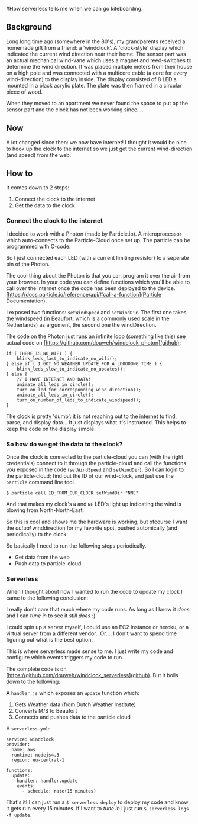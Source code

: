 #How serverless tells me when we can go kiteboarding.

## Background
Long long time ago (somewhere in the 80's), my grandparents received a homemade gift from a friend: a 'windclock'. A 'clock-style' display which indicated the current wind direction near their home. The sensor part was an actual mechanical wind-vane which uses a magnet and reed-switches to determine the wind direction. It was placed multiple meters from their house on a high pole and was connected with a multicore cable (a core for every wind-direction) to the display inside. The display consisted of 8 LED's mounted in a black acrylic plate. The plate was then framed in a circular piece of wood.

When they moved to an apartment we never found the space to put op the sensor part and the clock has not been working since....

## Now
A lot changed since then: we now have internet! I thought it would be nice to hook up the clock to the internet so we just get the current wind-direction (and speed) from the web.

## How to
It comes down to 2 steps:

1. Connect the clock to the internet
2. Get the data to the clock


### Connect the clock to the internet 
I decided to work with a Photon (made by Particle.io). A microprocessor which auto-connects to the Particle-Cloud once set up. The particle can be programmed with C-code.

So I just connected each LED (with a current limiting resistor) to a seperate pin of the Photon.

The cool thing about the Photon is that you can program it over the air from your browser. In your code you can define functions which you'll be able to call over the internet once the code has been deployed to the device. [https://docs.particle.io/reference/api/#call-a-function](Particle Documentation).

I exposed two functions: `setWindSpeed` and `setWindDir`. The first one takes the windspeed (in Beaufort; which is a commonly used scale in the Netherlands) as argument, the second one the windDirection.

The code on the Photon just runs an infinite loop (something like this) see actual code on [https://github.com/douweh/windclock_photon](github):

```
if ( THERE_IS_NO_WIFI ) {
    blink_leds_fast_to_indicate_no_wifi();
} else if ( I_GOT_NO_WEATHER_UPDATE_FOR_A_LOOOOONG_TIME ) {
    blink_leds_slow_to_indicate_no_updates();
} else {
    // I HAVE INTERNET AND DATA!
    animate_all_leds_in_circle();
    turn_on_led_for_corresponding_wind_direction();
    animate_all_leds_in_circle();
    turn_on_number_of_leds_to_indicate_windspeed();
}
```

The clock is pretty 'dumb': it is not reaching out to the internet to find, parse, and display data... It just displays what it's instructed. This helps to keep the code on the display simple.

### So how do we get the data to the clock?
Once the clock is connected to the particle-cloud you can (with the right credentials) connect to it through the particle-cloud and call the functions you exposed in the code (`setWindSpeed` and `setWindDir`). So I can login to the particle-cloud; find out the ID of our wind-clock, and just use the `particle` command line tool.

`$ particle call ID_FROM_OUR_CLOCK setWindDir "NNE"`

And that makes my clock's `N` and `NE` LED's light up indicating the wind is blowing from North-North-East.

So this is cool and shows me the hardware is working, but ofcourse I want the *actual* winddirection for my favorite spot, pushed automically (and periodically) to the clock.

So basically I need to run the following steps periodically.

- Get data from the web
- Push data to particle-cloud

### Serverless

When I thought about how I wanted to run the code to update my clock I came to the following conclusion:

I really don't care that much where my code runs. As long as I know it *does* and I can *tune in* to see it *still does* :).

I could spin up a server myself, I could use an EC2 instance or heroku, or a virtual server from a different vendor.. Or....
I don't want to spend time figuring out what is the best option.

This is where serverless made sense to me. I just write my code and configure which events triggers my code to run.

The complete code is on [https://github.com/douweh/windclock_serverless](github). But it boils down to the following:

A `handler.js` which exposes an `update` function which:

1. Gets Weather data (from Dutch Weather Institute)
2. Converts M/S to Beaufort
3. Connects and pushes data to the particle cloud

A `serverless.yml`:

```
service: windclock
provider:
  name: aws
  runtime: nodejs4.3
  region: eu-central-1

functions:
  update:
    handler: handler.update
    events:
      - schedule: rate(15 minutes)
```

That's it!
I can just run a `$ serverless deploy` to deploy my code and know it gets run every 15 minutes. If I want to *tune in* I just run `$ serverless logs -f update`.

